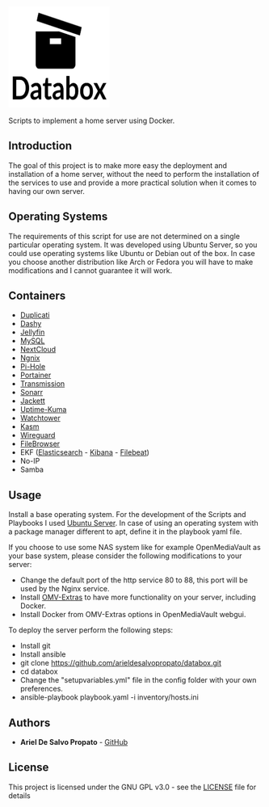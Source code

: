 <img src="https://github.com/arieldesalvopropato/databox/blob/main/Databox-logos_black.png" width="200" height="200">

Scripts to implement a home server using Docker.

## Introduction

The goal of this project is to make more easy the deployment and installation of a home server, without the need to perform the installation of the services to use and provide a more practical solution when it comes to having our own server.

## Operating Systems

The requirements of this script for use are not determined on a single particular operating system. It was developed using Ubuntu Server, so you could use operating systems like Ubuntu or Debian out of the box. In case you choose another distribution like Arch or Fedora you will have to make modifications and I cannot guarantee it will work.

## Containers

* [Duplicati](https://www.duplicati.com/)
* [Dashy](https://dashy.to/)
* [Jellyfin](https://jellyfin.org/)
* [MySQL](https://www.mysql.com/)
* [NextCloud](https://nextcloud.com/es/)
* [Ngnix](https://www.nginx.com/)
* [Pi-Hole](https://pi-hole.net/)
* [Portainer](https://www.portainer.io/)
* [Transmission](https://transmissionbt.com/)
* [Sonarr](https://sonarr.tv/)
* [Jackett](https://github.com/Jackett/Jackett)
* [Uptime-Kuma](https://github.com/louislam/uptime-kuma)
* [Watchtower](https://containrrr.dev/watchtower/)
* [Kasm](https://www.kasmweb.com/)
* [Wireguard](https://www.wireguard.com/)
* [FileBrowser](https://filebrowser.org/)
* EKF ([Elasticsearch](https://www.elastic.co/) - [Kibana](https://www.elastic.co/kibana/) - [Filebeat](https://www.elastic.co/beats/filebeat))
* No-IP
* Samba

## Usage
Install a base operating system. For the development of the Scripts and Playbooks I used [Ubuntu Server](https://ubuntu.com/download/server). In case of using an operating system with a package manager different to apt, define it in the playbook yaml file.

If you choose to use some NAS system like for example OpenMediaVault as your base system, please consider the following modifications to your server:
* Change the default port of the http service 80 to 88, this port will be used by the Nginx service.
* Install [OMV-Extras](https://wiki.omv-extras.org/) to have more functionality on your server, including Docker.
* Install Docker from OMV-Extras options in OpenMediaVault webgui.

To deploy the server perform the following steps:
* Install git
* Install ansible
* git clone https://github.com/arieldesalvopropato/databox.git
* cd databox
* Change the "setupvariables.yml" file in the config folder with your own preferences.
* ansible-playbook playbook.yaml -i inventory/hosts.ini

## Authors

* **Ariel De Salvo Propato** - [GitHub](https://github.com/arieldesalvopropato)

## License

This project is licensed under the GNU GPL v3.0 - see the [LICENSE](LICENSE) file for details